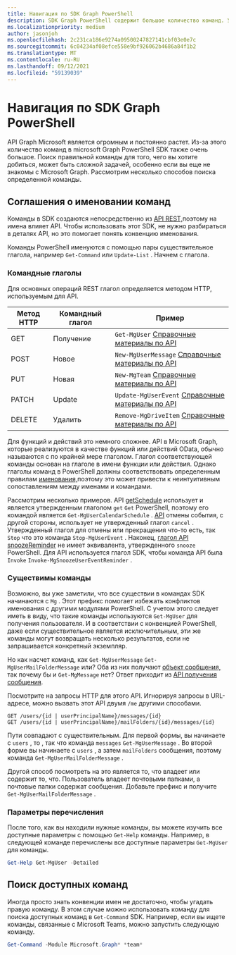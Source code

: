 ```yaml
---
title: Навигация по SDK Graph PowerShell
description: SDK Graph PowerShell содержит большое количество команд. Узнайте, как найти нужные команды для того, чего вы хотите достичь.
ms.localizationpriority: medium
author: jasonjoh
ms.openlocfilehash: 2c231ca186e9274a09500247827141cbf03e0e7c
ms.sourcegitcommit: 6c04234af08efce558e9bf926062b4686a84f1b2
ms.translationtype: MT
ms.contentlocale: ru-RU
ms.lasthandoff: 09/12/2021
ms.locfileid: "59139039"
---
```

# <a name="navigating-the-microsoft-graph-powershell-sdk"></a>Навигация по SDK Graph PowerShell

API Graph Microsoft является огромным и постоянно растет. Из-за этого количество команд в microsoft Graph PowerShell SDK также очень большое. Поиск правильной команды для того, чего вы хотите добиться, может быть сложной задачей, особенно если вы еще не знакомы с Microsoft Graph. Рассмотрим несколько способов поиска определенной команды.

## <a name="command-naming-conventions"></a>Соглашения о именовании команд

Команды в SDK создаются непосредственно из [API REST,](/graph/api/overview?view=graph-rest-1.0&preserve-view=true)поэтому на имена влияет API. Чтобы использовать этот SDK, не нужно разбираться в деталях API, но это помогает понять конвенцию именования.

Команды PowerShell именуются с помощью пары существительное глагола, например `Get-Command` или `Update-List` . Начнем с глагола.

### <a name="command-verbs"></a>Командные глаголы

Для основных операций REST глагол определяется методом HTTP, используемым для API.

| Метод HTTP | Командный глагол | Пример |
|-------------|--------------|---|
| GET         | Получение          | `Get-MgUser` [Справочные материалы по API](/graph/api/user-get?view=graph-rest-1.0&preserve-view=true) |
| POST        | Новое          | `New-MgUserMessage` [Справочные материалы по API](/graph/api/user-post-messages?view=graph-rest-1.0&preserve-view=true) |
| PUT         | Новая          | `New-MgTeam` [Справочные материалы по API](/graph/api/team-put-teams?view=graph-rest-1.0&preserve-view=true) |
| PATCH       | Update       | `Update-MgUserEvent` [Справочные материалы по API](/graph/api/event-update?view=graph-rest-1.0&preserve-view=true) |
| DELETE      | Удалить       | `Remove-MgDriveItem` [Справочные материалы по API](/graph/api/driveitem-delete?view=graph-rest-1.0&preserve-view=true) |

Для функций и действий это немного сложнее. API в Microsoft Graph, которые реализуются в качестве функций или действий OData, обычно называются с по крайней мере глаголом. Глагол соответствующей команды основан на глаголе в имени функции или действия. Однако глаголы команд в PowerShell должны соответствовать определенным правилам [именования,](/powershell/scripting/developer/cmdlet/approved-verbs-for-windows-powershell-commands)поэтому это может привести к неинтуитивным сопоставлениям между именами и командами.

Рассмотрим несколько примеров. API [getSchedule](/graph/api/calendar-getschedule?view=graph-rest-1.0&preserve-view=true) использует и является утвержденным глаголом `get` `Get` PowerShell, поэтому его командой является `Get-MgUserCalendarSchedule` . [API](/graph/api/event-cancel?view=graph-rest-beta&preserve-view=true) отмены события, с другой стороны, использует не утвержденный глагол `cancel` . Утвержденный глагол для отмены или прекращения что-то есть, так `Stop` что это команда `Stop-MgUserEvent` . Наконец, [глагол API snoozeReminder](/graph/api/event-snoozereminder?view=graph-rest-1.0&preserve-view=true) не имеет эквивалента, утвержденного `snooze` PowerShell. Для API используется глагол SDK, чтобы команда API была `Invoke` `Invoke-MgSnoozeUserEventReminder` .

### <a name="command-nouns"></a>Существимы команды

Возможно, вы уже заметили, что все существии в командах SDK начинаются с `Mg` . Этот префикс помогает избежать конфликтов именования с другими модулями PowerShell. С учетом этого следует иметь в виду, что такие команды используются `Get-MgUser` для получения пользователя. И в соответствии с конвенцией PowerShell, даже если существительное является исключительным, эти же команды могут возвращать несколько результатов, если не запрашивается конкретный экземпляр.

Но как насчет команд, как `Get-MgUserMessage` `Get-MgUserMailFolderMessage` или? Оба из них получают [объект сообщения,](/graph/api/resources/message?view=graph-rest-1.0&preserve-view=true) так почему бы и `Get-MgMessage` нет? Ответ приходит из [API получения сообщения](/graph/api/message-get?view=graph-rest-1.0&preserve-view=true).

Посмотрите на запросы HTTP для этого API. Игнорируя запросы в URL-адресе, можно вызвать этот API двумя `/me` другими способами.

```http
GET /users/{id | userPrincipalName}/messages/{id}
GET /users/{id | userPrincipalName}/mailFolders/{id}/messages/{id}
```

Пути совпадают с существительным. Для первой формы, вы начинаете с `users` , то , так что команда `messages` `Get-MgUserMessage` . Во второй форме вы начинаете с `users` , а затем `mailFolders` сообщения, поэтому команда `Get-MgUserMailFolderMessage` .

Другой способ посмотреть на это является то, что владеет или содержит то, что. Пользователь владеет почтовыми папками, а почтовые папки содержат сообщения. Добавьте префикс и получите `Get-MgUserMailFolderMessage` .

### <a name="listing-parameters"></a>Параметры перечисления

После того, как вы находили нужные команды, вы можете изучить все доступные параметры с помощью `Get-Help` команды. Например, в следующей команде перечислены все доступные параметры `Get-MgUser` для команды.

```powershell
Get-Help Get-MgUser -Detailed
```

## <a name="finding-available-commands"></a>Поиск доступных команд

Иногда просто знать конвенции имен не достаточно, чтобы угадать правую команду. В этом случае можно использовать команду для поиска доступных команд в `Get-Command` SDK. Например, если вы ищете команды, связанные с Microsoft Teams, можно запустить следующую команду.

```powershell
Get-Command -Module Microsoft.Graph* *team*
```
